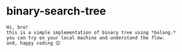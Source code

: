 # binary-search-tree
```
Hi, bro! 
this is a simple implementation of binary tree using *Golang.*
you can try on your local machine and understand the flow.
and, happy coding 😊
```
